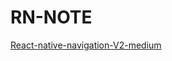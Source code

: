 # RN-NOTE

[React-native-navigation-V2-medium](https://medium.com/@drorbiran/react-native-navigation-v2-is-here-5b7c87f002a)
